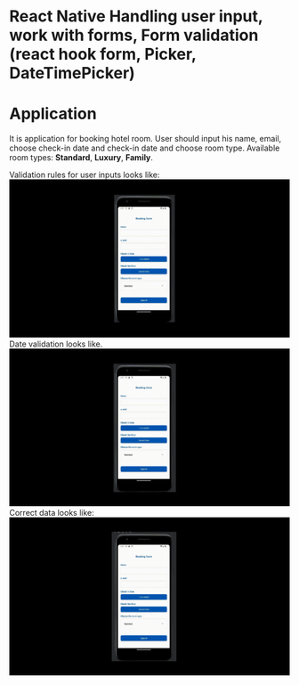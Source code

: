 # React Native Handling user input, work with forms, Form validation (react hook form, Picker, DateTimePicker)

# Application

It is application for booking hotel room. User should input his name, email, choose check-in date and check-in date and choose room type. Available room types: **Standard**, **Luxury**, **Family**.

Validation rules for user inputs looks like:
  ![](media/validation.gif)
Date validation looks like.
  ![](media/date%20validation.gif)
Correct data looks like:
   ![](media/correct%20input.gif)
